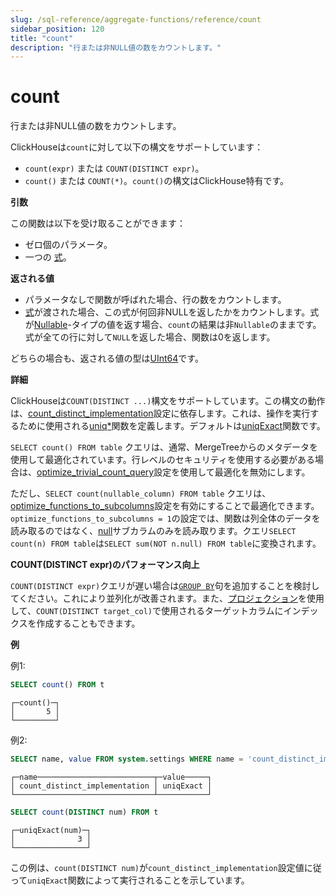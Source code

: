 ```yaml
---
slug: /sql-reference/aggregate-functions/reference/count
sidebar_position: 120
title: "count"
description: "行または非NULL値の数をカウントします。"
---
```



# count

行または非NULL値の数をカウントします。

ClickHouseは`count`に対して以下の構文をサポートしています：

- `count(expr)` または `COUNT(DISTINCT expr)`。
- `count()` または `COUNT(*)`。`count()`の構文はClickHouse特有です。

**引数**

この関数は以下を受け取ることができます：

- ゼロ個のパラメータ。
- 一つの [式](/sql-reference/syntax#expressions)。

**返される値**

- パラメータなしで関数が呼ばれた場合、行の数をカウントします。
- [式](/sql-reference/syntax#expressions)が渡された場合、この式が何回非NULLを返したかをカウントします。式が[Nullable](../../../sql-reference/data-types/nullable.md)-タイプの値を返す場合、`count`の結果は非`Nullable`のままです。式が全ての行に対して`NULL`を返した場合、関数は0を返します。

どちらの場合も、返される値の型は[UInt64](../../../sql-reference/data-types/int-uint.md)です。

**詳細**

ClickHouseは`COUNT(DISTINCT ...)`構文をサポートしています。この構文の動作は、[count_distinct_implementation](../../../operations/settings/settings.md#count_distinct_implementation)設定に依存します。これは、操作を実行するために使用される[uniq\*](/sql-reference/aggregate-functions/reference/uniq)関数を定義します。デフォルトは[uniqExact](/sql-reference/aggregate-functions/reference/uniqexact)関数です。

`SELECT count() FROM table` クエリは、通常、MergeTreeからのメタデータを使用して最適化されています。行レベルのセキュリティを使用する必要がある場合は、[optimize_trivial_count_query](/operations/settings/settings#optimize_trivial_count_query)設定を使用して最適化を無効にします。

ただし、`SELECT count(nullable_column) FROM table` クエリは、[optimize_functions_to_subcolumns](/operations/settings/settings#optimize_functions_to_subcolumns)設定を有効にすることで最適化できます。`optimize_functions_to_subcolumns = 1`の設定では、関数は列全体のデータを読み取るのではなく、[null](../../../sql-reference/data-types/nullable.md#finding-null)サブカラムのみを読み取ります。クエリ`SELECT count(n) FROM table`は`SELECT sum(NOT n.null) FROM table`に変換されます。

**COUNT(DISTINCT expr)のパフォーマンス向上**

`COUNT(DISTINCT expr)`クエリが遅い場合は[`GROUP BY`](/sql-reference/statements/select/group-by)句を追加することを検討してください。これにより並列化が改善されます。また、[プロジェクション](../../../sql-reference/statements/alter/projection.md)を使用して、`COUNT(DISTINCT target_col)`で使用されるターゲットカラムにインデックスを作成することもできます。

**例**

例1:

``` sql
SELECT count() FROM t
```

``` text
┌─count()─┐
│       5 │
└─────────┘
```

例2:

``` sql
SELECT name, value FROM system.settings WHERE name = 'count_distinct_implementation'
```

``` text
┌─name──────────────────────────┬─value─────┐
│ count_distinct_implementation │ uniqExact │
└───────────────────────────────┴───────────┘
```

``` sql
SELECT count(DISTINCT num) FROM t
```

``` text
┌─uniqExact(num)─┐
│              3 │
└────────────────┘
```

この例は、`count(DISTINCT num)`が`count_distinct_implementation`設定値に従って`uniqExact`関数によって実行されることを示しています。
